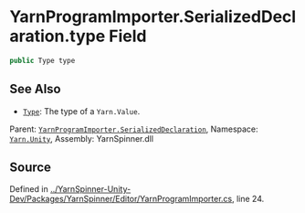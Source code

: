 # YarnProgramImporter.SerializedDeclaration.type Field


```csharp
public Type type
```



## See Also
* [`Type`](/api/csharp/yarn/type.md): 
The type of a `Yarn.Value`.

<div class="class-metadata">

Parent: [`YarnProgramImporter.SerializedDeclaration`](/api/csharp/yarn.unity/yarnprogramimporter.serializeddeclaration.md), Namespace: [`Yarn.Unity`](/api/csharp/yarn.unity/README.md), Assembly: YarnSpinner.dll
</div>

## Source
Defined in [../YarnSpinner-Unity-Dev/Packages/YarnSpinner/Editor/YarnProgramImporter.cs](https://github.com/YarnSpinnerTool/YarnSpinner-Unity//blob/develop/Editor/YarnProgramImporter.cs#L24), line 24.
